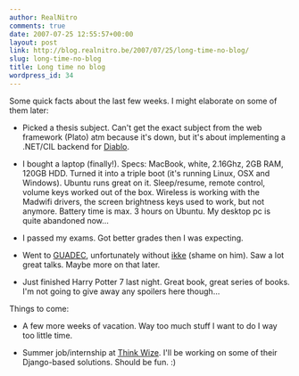 ```yaml
---
author: RealNitro
comments: true
date: 2007-07-25 12:55:57+00:00
layout: post
link: http://blog.realnitro.be/2007/07/25/long-time-no-blog/
slug: long-time-no-blog
title: Long time no blog
wordpress_id: 34
---
```


Some quick facts about the last few weeks. I might elaborate on some of them later:

* Picked a thesis subject. Can't get the exact subject from the web framework (Plato) atm because it's down, but it's about implementing a .NET/CIL backend for [Diablo](http://diablo.elis.ugent.be/).

* I bought a laptop (finally!). Specs: MacBook, white, 2.16Ghz, 2GB RAM, 120GB HDD. Turned it into a triple boot (it's running Linux, OSX and Windows). Ubuntu runs great on it. Sleep/resume, remote control, volume keys worked out of the box. Wireless is working with the Madwifi drivers, the screen brightness keys used to work, but not anymore. Battery time is max. 3 hours on Ubuntu. My desktop pc is quite abandoned now…

* I passed my exams. Got better grades then I was expecting.

* Went to [GUADEC](http://guadec.org/), unfortunately without [ikke](http://www.eikke.com/) (shame on him). Saw a lot great talks. Maybe more on that later.

* Just finished Harry Potter 7 last night. Great book, great series of books. I'm not going to give away any spoilers here though…

Things to come:

* A few more weeks of vacation. Way too much stuff I want to do I way too little time.

* Summer job/internship at [Think Wize](http://think-wize.be/). I'll be working on some of their Django-based solutions. Should be fun. :)